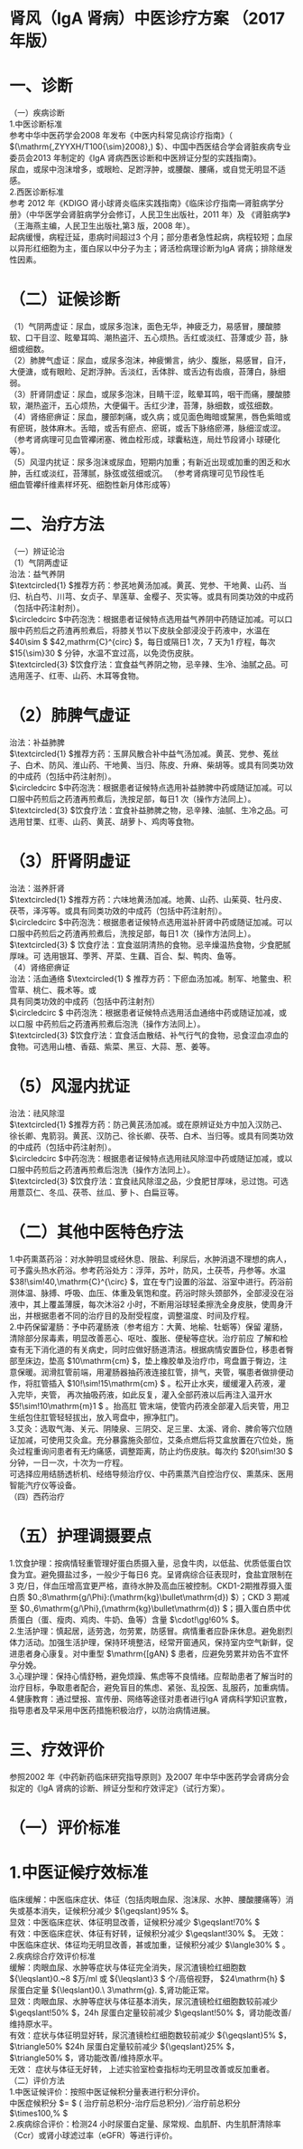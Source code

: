 # 肾风（IgA 肾病）中医诊疗方案 （2017 年版）  
# 一、诊断  
（一）疾病诊断  
1.中医诊断标准  
参考中华中医药学会2008 年发布《中医内科常见病诊疗指南》（ $(\mathrm{\,ZYYXH/T100{\sim}2008}\,) $）、中国中西医结合学会肾脏疾病专业委员会2013 年制定的《IgA 肾病西医诊断和中医辨证分型的实践指南》。  
尿血，或尿中泡沫增多，或眼睑、足跗浮肿，或腰酸、腰痛，或自觉无明显不适感。  
2.西医诊断标准  
参考 2012 年《KDIGO 肾小球肾炎临床实践指南》《临床诊疗指南—肾脏病学分册》（中华医学会肾脏病学分会修订，人民卫生出版社，2011 年）及 《肾脏病学》（王海燕主编，人民卫生出版社,第3 版，2008 年）。  
起病缓慢，病程迁延，患病时间超过3 个月；部分患者急性起病，病程较短；血尿以异形红细胞为主，蛋白尿以中分子为主；肾活检病理诊断为IgA 肾病；排除继发性因素。  
# （二）证候诊断  
（1）气阴两虚证：尿血，或尿多泡沫，面色无华，神疲乏力，易感冒，腰酸膝软、口干目涩、眩晕耳鸣、潮热盗汗、五心烦热。舌红或淡红、苔薄或少 苔，脉细或细数。  
（2）肺脾气虚证：尿血，或尿多泡沫，神疲懒言，纳少、腹胀，易感冒，自汗，大便溏，或有眼睑、足跗浮肿。舌淡红，舌体胖、或舌边有齿痕，苔薄白，脉细弱。  
（3）肝肾阴虚证：尿血，或尿多泡沫，目睛干涩，眩晕耳鸣，咽干而痛，腰酸膝软，潮热盗汗，五心烦热，大便偏干。舌红少津，苔薄，脉细数，或弦细数。  
（4）肾络瘀痹证：尿血，腰部刺痛，或久病；或见面色晦暗或黧黑，唇色紫暗或有瘀斑，肢体麻木。舌暗，或舌有瘀点、瘀斑，或舌下脉络瘀滞，脉细涩或涩。 （参考肾病理可见血管襻闭塞、微血栓形成，球囊粘连，局灶节段肾小 球硬化等）。  
（5）风湿内扰证：尿多泡沫或尿血，短期内加重；有新近出现或加重的困乏和水肿，舌红或淡红，苔薄腻，脉弦或弦细或沉。 （参考肾病理可见节段性毛  
细血管襻纤维素样坏死、细胞性新月体形成等）  
# 二、治疗方法  
（一）辨证论治  
（1）气阴两虚证  
治法：益气养阴  
$\textcircled{1} $推荐方药：参芪地黄汤加减。黄芪、党参、干地黄、山药、当归、杭白芍、川芎、女贞子、旱莲草、金樱子、芡实等。或具有同类功效的中成药（包括中药注射剂）。  
$\circledcirc $中药泡洗：根据患者证候特点选用益气养阴中药随证加减。可以口服中药煎后之药渣再煎煮后，将膝关节以下皮肤全部浸没于药液中，水温在 $40\sim $ $42\,mathrm{C}^{circ} $，每日或隔日1 次，7 天为1 疗程，每次 $15{\sim}30 $ 分钟，水温不宜过高，以免烫伤皮肤。  
$\textcircled{3} $饮食疗法：宜食益气养阴之物，忌辛辣、生冷、油腻之品。可选用莲子、红枣、山药、木耳等食物。  
# （2）肺脾气虚证  
治法：补益肺脾  
$\textcircled{1} $推荐方药：玉屏风散合补中益气汤加减。黄芪、党参、菟丝子、白术、防风、淮山药、干地黄、当归、陈皮、升麻、柴胡等。或具有同类功效的中成药（包括中药注射剂）。  
$\circledcirc $中药泡洗：根据患者证候特点选用补益肺脾中药或随证加减。可以口服中药煎后之药渣再煎煮后，洗按足部，每日1 次（操作方法同上）。  
$\textcircled{3} $饮食疗法：宜食补益肺脾之物，忌辛辣、油腻、生冷之品。可选用甘栗、红枣、山药、黄芪、胡萝卜、鸡肉等食物。  
# （3）肝肾阴虚证  
治法：滋养肝肾  
$\textcircled{1} $推荐方药：六味地黄汤加减。地黄、山药、山茱萸、牡丹皮、茯苓，泽泻等。或具有同类功效的中成药（包括中药注射剂）。  
$\circledcirc $中药泡洗：根据患者证候特点选用滋补肝肾中药或随证加减。可以口服中药煎后之药渣再煎煮后，洗按足部，每日1 次（操作方法同上）。 $\textcircled{3} $ 饮食疗法：宜食滋阴清热的食物。忌辛燥温热食物，少食肥腻厚味。可 选用银耳、荸荠、芹菜、生藕、百合、梨、鸭肉、鱼等。  
（4）肾络瘀痹证  
治法：活血通络  $\textcircled{1} $ 推荐方药：下瘀血汤加减。制军、地鳖虫、积雪草、桃仁、莪术等。或  
具有同类功效的中成药（包括中药注射剂）  
$\circledcirc $ 中药泡洗：根据患者证候特点选用活血通络中药或随证加减，或以口服 中药煎后之药渣再煎煮后泡洗（操作方法同上）。  
$\textcircled{3} $饮食疗法：宜食活血散结、补气行气的食物，忌食涩血凉血的食物。可选用山楂、香菇、紫菜、黑豆、大蒜、葱、姜等。  
# （5）风湿内扰证  
治法：祛风除湿  
$\textcircled{1} $推荐方药：防己黄芪汤加减。或在原辨证处方中加入汉防己、徐长卿、鬼箭羽。黄芪、汉防己、徐长卿、茯苓、白术、当归等。或具有同类功效的中成药（包括中药注射剂）。  
$\circledcirc $中药泡洗：根据患者证候特点选用祛风除湿中药或随证加减，或以口服中药煎后之药渣再煎煮后泡洗（操作方法同上）。  
$\textcircled{3} $饮食疗法：宜食祛风除湿之品，少食肥甘厚味，忌过饱。可选用薏苡仁、冬瓜、茯苓、丝瓜、萝卜、白扁豆等。  
# （二）其他中医特色疗法  
1.中药熏蒸药浴：对水肿明显或经休息、限盐、利尿后，水肿消退不理想的病人，可予露头热水药浴。参考药浴处方：浮萍，苏叶，防风，土茯苓，丹参等。水温 $38\!\sim\!40\,\mathrm{C}^{\circ} $，宜在专门设置的浴盆、浴室中进行。药浴前测体温、脉搏、呼吸、血压、体重及氧饱和度。药浴时除头颈部外，全部浸没在浴液中，其上覆盖薄膜，每次沐浴2 小时，不断用浴球轻柔擦洗全身皮肤，使周身汗出，并根据患者不同的治疗目的及耐受程度，调整温度、时间及疗程。  
2.中药保留灌肠：予中药灌肠液（参考组方：大黄、地榆、牡蛎等）保留 灌肠，清除部分尿毒素，明显改善恶心、呕吐、腹胀、便秘等症状。治疗前应 了解和检查有无下消化道的有关病史，同时应做好肠道清洁。根据病情安置卧位，移患者臀部至床边，垫高 $10\mathrm{cm} $，垫上橡胶单及治疗巾，弯盘置于臀边，注意保暖。润滑肛管前端，用灌肠器抽药液连接肛管，排气，夹管，嘱患者做排便动作，将肛管插入 $10\!\sim\!15\mathrm{cm} $ 。松开止水夹，缓缓灌入药液，灌入完毕，夹管， 再次抽吸药液，如此反复，灌入全部药液以后再注入温开水 $5\!\sim\!10\mathrm{m}1 $ 。抬高肛 管末端，使管内药液全部灌入后夹管，用卫生纸包住肛管轻轻拔出，放入弯盘中，擦净肛门。  
3.艾灸：选取气海、关元、阴陵泉、三阴交、足三里、太溪、肾俞、脾俞等穴位随证加减，可使用艾灸盒。充分暴露施灸部位，艾条点燃后将艾盒放置在穴位处，施灸过程重询问患者有无灼痛感，调整距离，防止灼伤皮肤。每次约 $20\!\sim\!30 $ 分钟，一日一次，十次为一疗程。  
可选择应用结肠透析机、经络导频治疗仪、中药熏蒸汽自控治疗仪、熏蒸床、医用智能汽疗仪等设备。  
（四）西药治疗  
# （五）护理调摄要点  
1.饮食护理：按病情轻重管理好蛋白质摄入量，忌食牛肉，以低盐、优质低蛋白饮食为宜。避免摄盐过多，一般少于每日6 克。呈肾病综合征表现时，食盐宜限制在3 克/日，伴血压增高宜更严格，直待水肿及高血压被控制。CKD1-2期推荐摄入蛋白质 $0.\;8\mathrm{g/\Phi}\:(\mathrm{kg}\bullet\mathrm{d}) $）；CKD 3 期减至 $0.\,6\mathrm{g/\Phi}\,(\mathrm{kg}\bullet\mathrm{d}) $；摄入蛋白质中优质蛋白（蛋、瘦肉、鸡肉、牛奶、鱼等）含量 $\cdot\!\gg\!60\% $。  
2.生活护理：慎起居，适劳逸，勿劳累，防感冒。病情重者应卧床休息。避免剧烈体力活动。加强生活护理，保持环境整洁，经常开窗通风，保持室内空气新鲜，促进患者身心康复。对中重型 $\mathrm{[gAN} $ 患者，应避免劳累并劝告不宜怀孕分娩。  
3.心理护理：保持心情舒畅，避免烦躁、焦虑等不良情绪。应帮助患者了解当时的治疗目标，争取患者配合，避免盲目的焦虑、紧张、乱投医、乱服药，加重病情。  
4.健康教育：通过壁报、宣传册、网络等途径对患者进行IgA 肾病科学知识宣教，指导患者及早采用中医药措施积极治疗，以防治病情进展。  
# 三、疗效评价  
参照2002 年《中药新药临床研究指导原则》及2007 年中华中医药学会肾病分会拟定的《IgA 肾病的诊断、辨证分型和疗效评定》（试行方案）。  
# （一）评价标准  
# 1.中医证候疗效标准  
临床缓解：中医临床症状、体征（包括肉眼血尿、泡沫尿、水肿、腰酸腰痛等）消失或基本消失，证候积分减少 ${\geqslant}95\% $。  
显效：中医临床症状、体征明显改善，证候积分减少 $\geqslant\!70\% $  
有效：中医临床症状、体征有好转，证候积分减少 $\geqslant\!30\% $。 无效：中医临床症状、体征均无明显改善，甚或加重，证候积分减少 $\langle30\% $ 。  
2.疾病综合疗效评价标准  
缓解：肉眼血尿、水肿等症状与体征完全消失，尿沉渣镜检红细胞数 ${\leqslant}0.~8 $万/ml 或 ${\leqslant}3 $ 个/高倍视野， $24\mathrm{h} $ 尿蛋白定量 ${\leqslant}0.\ 3\mathrm{g}. $,肾功能正常。  
显效：肉眼血尿、水肿等症状与体征基本消失，尿沉渣镜检红细胞数较前减少 $\geqslant\!50\% $，24h 尿蛋白定量较前减少 $\geqslant\!50\% $，肾功能改善/维持原水平。  
有效：症状与体征明显好转，尿沉渣镜检红细胞数较前减少 ${\geqslant}5\% $， $\triangle50\% $24h 尿蛋白定量较前减少 ${\geqslant}25\% $， $\triangle50\% $，肾功能改善/维持原水平。  
无效： 症状与体征无好转， 上述实验室检查指标均无明显改善或反加重者。  
（二）评价方法  
1.中医证候评价：按照中医证候积分量表进行积分评价。  
中医症候积分 $= $ ( 治疗前总积分-治疗后总积分)／治疗前总积分 $\times100\,\% $  
2.疾病综合评价：检测24 小时尿蛋白定量、尿常规、血肌酐、内生肌酐清除率（Ccr）或肾小球滤过率（eGFR）等进行评价。  